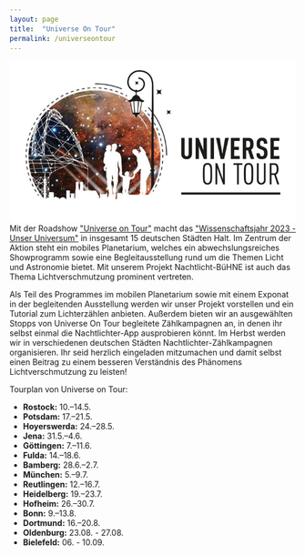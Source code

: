 ```yaml
---
layout: page
title:  "Universe On Tour"
permalink: /universeontour
---
```

![](/assets/img/universeontour_logo-w740.jpg)
Mit der Roadshow ["Universe on Tour"](https://www.wissenschaftsjahr.de/2023/universe-on-tour) macht das ["Wissenschaftsjahr 2023 - Unser Universum"](https://www.wissenschaftsjahr.de/2023/) in insgesamt 15 deutschen Städten Halt. Im Zentrum der Aktion steht ein mobiles Planetarium, welches ein abwechslungsreiches Showprogramm sowie eine Begleitausstellung rund um die Themen Licht und Astronomie bietet. Mit unserem Projekt Nachtlicht-BüHNE ist auch das Thema Lichtverschmutzung prominent vertreten.

Als Teil des Programmes im mobilen Planetarium sowie mit einem Exponat in der begleitenden Ausstellung werden wir unser Projekt vorstellen und ein Tutorial zum Lichterzählen anbieten. Außerdem bieten wir an ausgewählten Stopps von Universe On Tour begleitete Zählkampagnen an, in denen ihr selbst einmal die Nachtlichter-App ausprobieren könnt. Im Herbst werden wir in verschiedenen deutschen Städten Nachtlichter-Zählkampagnen organisieren. Ihr seid herzlich eingeladen mitzumachen und damit selbst einen Beitrag zu einem besseren Verständnis des Phänomens Lichtverschmutzung zu leisten!

Tourplan von Universe on Tour:
-	**Rostock:** 10.–14.5.
-	**Potsdam:** 17.–21.5.
-	**Hoyerswerda:** 24.–28.5.
-	**Jena:** 31.5.–4.6.
-	**Göttingen:** 7.–11.6.
-	**Fulda:** 14.–18.6.
-	**Bamberg:** 28.6.–2.7.
-	**München:** 5.–9.7.
-	**Reutlingen:** 12.–16.7.
-	**Heidelberg:** 19.–23.7.
-	**Hofheim:** 26.–30.7.
-	**Bonn:** 9.–13.8.
-	**Dortmund:** 16.–20.8.
-	**Oldenburg:** 23.08. - 27.08.
-	**Bielefeld:** 06. - 10.09.
